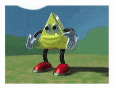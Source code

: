 <p align="center">
    <img src="https://github.com/susmatty/susmatty/blob/main/groovin.gif" alt="Groovin" />
</p>
